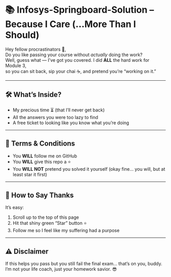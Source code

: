 # 📚 Infosys-Springboard-Solution – Because I Care (…More Than I Should)

Hey fellow procrastinators 👋,  
Do you like passing your course without *actually* doing the work?  
Well, guess what — I’ve got you covered. I did **ALL** the hard work for Module 3,  
so you can sit back, sip your chai ☕, and pretend you’re “working on it.”

---

## 🛠 What’s Inside?
- My precious time ⏳ (that I’ll never get back)
- All the answers you were too lazy to find
- A free ticket to looking like you know what you’re doing

---

## 📜 Terms & Conditions
- You **WILL** follow me on GitHub
- You **WILL** give this repo a ⭐
- You **WILL NOT** pretend you solved it yourself (okay fine… you will, but at least star it first)

---

## 🙏 How to Say Thanks
It’s easy:
1. Scroll up to the top of this page
2. Hit that shiny green “Star” button ⭐
3. Follow me so I feel like my suffering had a purpose

---

## ⚠️ Disclaimer
If this helps you pass but you still fail the final exam… that’s on you, buddy.  
I’m not your life coach, just your homework savior. 😎
